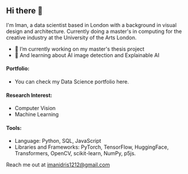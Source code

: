 ## Hi there 👋

I'm Iman, a data scientist based in London with a background in visual design and architecture. Currently doing a master's in computing for the creative industry at the University of the Arts London.


- 🔭 I’m currently working on my master's thesis project 
- 🌱 And learning about AI image detection and Explainable AI 



#### Portfolio:
- You can check my Data Science portfolio here.
  
#### Research Interest:
- Computer Vision
- Machine Learning


#### Tools:
- Language: Python, SQL, JavaScript 
- Libraries and Frameworks: PyTorch, TensorFlow, HuggingFace, Transformers, OpenCV, scikit-learn, NumPy, p5js.

Reach me out at imanidris1212@gmail.com


<!-- 
Graphics (2D & 3D)
Human Computer Interaction

geometric machine learning
Computer Graphics
AI Safety
semantic image understanding
interactive real-time image processing
human-computer-interaction
image/signal analysis
responsible AI
Explainable AI
Object detection
… -->


